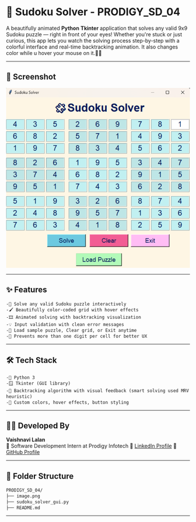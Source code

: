 # 🧩 Sudoku Solver - PRODIGY_SD_04

A beautifully animated **Python** **Tkinter** application that solves any valid 9x9 Sudoku puzzle — right in front of your eyes!
Whether you're stuck or just curious, this app lets you watch the solving process step-by-step with a colorful interface and real-time backtracking animation. 
It also changes color while u hover your mouse on it.🎨💡

---  

## 📸 Screenshot

![Sudoku Solver Screenshot](image.png)

---

## ✨ Features
    -🎯 Solve any valid Sudoku puzzle interactively 
    -🖌️ Beautifully color-coded grid with hover effects
    -🎞️ Animated solving with backtracking visualization
    -💡 Input validation with clean error messages
    -🔄 Load sample puzzle, Clear grid, or Exit anytime
    -🔢 Prevents more than one digit per cell for better UX

---

## 🛠 Tech Stack
    -🐍 Python 3
    -🪟 Tkinter (GUI library)
    -🧠 Backtracking algorithm with visual feedback (smart solving used MRV heuristic)
    -🎨 Custom colors, hover effects, button styling

---

## 🙋‍♀️ Developed By

**Vaishnavi Lalan**  
💼 Software Development Intern at Prodigy Infotech 
🔗 [LinkedIn Profile](www.linkedin.com/in/vaishnavi-lalan-270419310)
🔗 [GitHub Profile](https://github.com/VaishnaviLalan106)

---

## 📂 Folder Structure 
```
PRODIGY_SD_04/
├── image.png
├── sudoku_solver_gui.py
├── README.md
```

---
